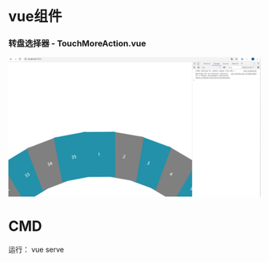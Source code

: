 # vue组件

### 转盘选择器 - TouchMoreAction.vue

![turntable](./screenshots/turntable.png)


# CMD

运行： vue serve